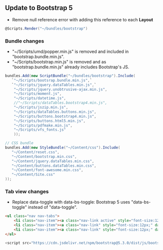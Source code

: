## Update to Bootstrap 5

- Remove null reference error with adding this reference to each **Layout**
```csharp
@Scripts.Render("~/bundles/bootstrap")
```

### Bundle changes
- "~/Scripts/umd/popper.min.js" is removed and included in "bootstrap.bundle.min.js".
- "~/Scripts/bootstrap.min.js" is removed and as "bootstrap.bundle.min.js" already includes Bootstrap's JS.
    
```csharp title="BundleConfig.cs"
bundles.Add(new ScriptBundle("~/bundles/bootstrap").Include(
   `"~/Scripts/bootsrap.bundle.min.js",`
   `"~/Scripts/jquery.dataTables.min.js",`
    "~/Scripts/jquery.unobtrusive-ajax.min.js",
    "~/Scripts/moment.js",
    "~/Scripts/datetime.js",
    //"~/Scripts/dataTables.bootstrap4.min.js",
    "~/Scripts/jszip.min.js",
    "~/Scripts/dataTables.buttons.min.js",
    "~/Scripts/buttons.bootstrap4.min.js",
    "~/Scripts/buttons.html5.min.js",
    "~/Scripts/pdfmake.min.js",
    "~/Scripts/vfs_fonts.js"
    ));

// CSS bundle
bundles.Add(new StyleBundle("~/Content/css").Include(
   "~/Content/reset.css",
   "~/Content/bootstrap.min.css",
   "~/Content/jquery.dataTables.min.css",
   "~/Content/buttons.dataTables.min.css",
   "~/Content/font-awesome.min.css",
   "~/Content/Site.css"
));
```

### Tab view changes
- Replace data-toggle with data-bs-toggle: Bootstrap 5 uses "data-bs-toggle" instead of "data-toggle".
  
```html
<ul class="nav nav-tabs">
    <li class="nav-item"><a class="nav-link active" style="font-size:12px;" data-bs-toggle="tab" href="#persTab">Personaler</a></li>
    <li class="nav-item"><a class="nav-link" style="font-size:12px;" data-bs-toggle="tab" href="#fbTab">Firmenbetreuer</a></li>
    <li class="nav-item"><a class="nav-link" style="font-size:12px;" data-bs-toggle="tab" href="#adTab">Admins</a></li>
</ul>
```

```csharp
<script src="https://cdn.jsdelivr.net/npm/bootstrap@5.3.0/dist/js/bootstrap.bundle.min.js"></script>
```
